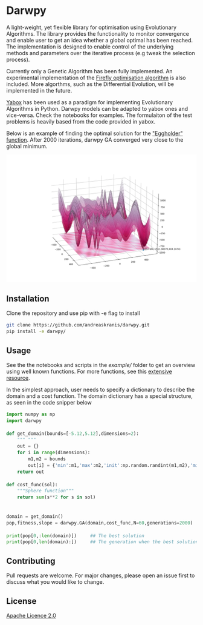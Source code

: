 # Darwpy

A light-weight, yet flexible library for optimisation using Evolutionary Algorithms. The library provides the functionality to monitor convergence and enable user to get an idea whether a global optimal has been reached. The implementation is designed to enable control of the underlying methods and parameters over the iterative process (e.g tweak the selection process). 

Currently only a Genetic Algorithm has been fully implemented. An experimental implementation of the [Firefly optimisation algorithm](https://en.wikipedia.org/wiki/Firefly_algorithm) is also included. More algorthms, such as the Differential Evolution, will be implemented in the future.

[Yabox](https://github.com/pablormier/yabox) has been used as a paradigm for implementing Evolutionary Algorithms in Python. Darwpy models can be adapted to yabox ones and vice-versa. Check the notebooks for examples. The formulaiton of the test problems is heavily based from the code provided in yabox.



Below is an example of finding the optimal solution for the ["Eggholder" function](https://www.sfu.ca/~ssurjano/egg.html). After 2000 iterations, darwpy GA converged very close to the global minimum.

![Optimasation_example](docs/_static/Figure_2.png?raw=true)

## Installation

Clone the repository and use pip with -e flag to install


```bash
git clone https://github.com/andreaskranis/darwpy.git
pip install -e darwpy/
```

## Usage

See the the notebooks and scripts in the *example/* folder to get an overview using well known functions. For more functions, see this [extensive resource](https://www.sfu.ca/~ssurjano/optimization.html).

In the simplest approach, user needs to specify a dictionary to describe the domain and a cost function. The domain dictionary has a special structure, as seen in the code snipper below


```python
import numpy as np
import darwpy

def get_domain(bounds=[-5.12,5.12],dimensions=2):    
    """ """
    out = {}
    for i in range(dimensions):
        m1,m2 = bounds
        out[i] = {'min':m1,'max':m2,'init':np.random.randint(m1,m2),'min0':m1,'max0':m2}
    return out

def cost_func(sol):
    """Sphere function"""
    return sum(s**2 for s in sol)


domain = get_domain()
pop,fitness,slope = darwpy.GA(domain,cost_func,N=60,generations=2000)

print(pop[0,:len(domain)])     ## The best solution
print(pop[0,len(domain):])     ## The generation when the best solution was found and the corresponding value of the cost function 
```

## Contributing
Pull requests are welcome. For major changes, please open an issue first to discuss what you would like to change.


## License
[Apache Licence 2.0](https://choosealicense.com/licenses/apache-2.0/)
